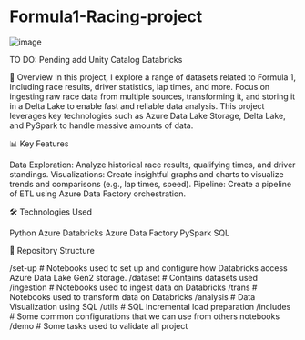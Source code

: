 # Formula1-Racing-project
![image](https://github.com/user-attachments/assets/743f2f50-d93c-4b8d-b110-811d47aa6ace)

TO DO: Pending add Unity Catalog Databricks

📖 Overview
In this project, I explore a range of datasets related to Formula 1, including race results, driver statistics, lap times, and more. Focus on ingesting raw race data from multiple sources, transforming it, and storing it in a Delta Lake to enable fast and reliable data analysis. This project leverages key technologies such as Azure Data Lake Storage, Delta Lake, and PySpark to handle massive amounts of data.

📊 Key Features

Data Exploration: Analyze historical race results, qualifying times, and driver standings.
Visualizations: Create insightful graphs and charts to visualize trends and comparisons (e.g., lap times, speed).
Pipeline: Create a pipeline of ETL using Azure Data Factory orchestration.

🛠️ Technologies Used

Python
Azure Databricks
Azure Data Factory
PySpark
SQL

📁 Repository Structure

/set-up              # Notebooks used to set up and configure how Databricks access Azure Data Lake Gen2 storage.
/dataset             # Contains datasets used
/ingestion           # Notebooks used to ingest data on Databricks
/trans               # Notebooks used to transform data on Databricks
/analysis            # Data Visualization using SQL
/utils               # SQL Incremental load preparation
/includes            # Some common configurations that we can use from others notebooks
/demo                # Some tasks used to validate all project






